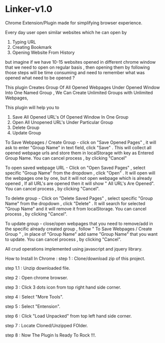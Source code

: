 # Linker-v1.0
Chrome Extension/Plugin made for simplifying browser experience. 

Every day user open similar websites which he can open by
1) Typing URL
2) Creating Bookmark
3) Opening Website From History

but imagine if we have 10-15 websites opened in different chrome window that we need to open on regular basis , then opening them by following those steps will be time consuming and need to remember what was opened what need to be opened ?

This plugin Creates Group Of All Opened Webpages Under Opened Window Into One Named Group , We Can Create Unlimited Groups with Unlimited Webpages, 

This plugin will help you to
1) Save All Opened URL's Of Opened Window In One Group
2) Open All Unopened URL's Under Particular Group
3) Delete Group
4) Update Group

To Save Webpages / Create Group - 
click on  "Save Opened Pages" , it will ask to enter "Group Name" in text field, click "Save" . This will collect all opened webpage 
urls and store them in localStorage with key as Entered Group Name. You can cancel process , by clicking "Cancel"

To open saved webpage URL -
Click on "Open Saved Pages" , select specific "Group Name" from the dropdown , click "Open" . It will open will the webpages one by one,
but it will not open webpage which is already opened , If all URL's are opened then it will show " All URL's Are Opened".
You can cancel process , by clicking "Cancel".

To delete group -
Click on "Delete Saved Pages" , select specific "Group Name" from the dropdown , click "Delete" . It will search for selected 
"Group Name" and it will remove it from localStorage.
You can cancel process , by clicking "Cancel".

To update group -
close/open webpages that you need to remove/add in the specific already created group , follow " To Save Webpages / Create Group " ,
in place of "Group Name" add same "Group Name" that you want to update.
You can cancel process , by clicking "Cancel".

All crud operations implemented using javascript and jquery library.


How to Install In Chrome :
step 1 : Clone/download zip of this project.

step 1.1 : Unzip downloaded file.

step 2 : Open chrome browser.

step 3 : Click 3 dots icon from top right hand side corner.

step 4 : Select "More Tools".

step 5 : Select "Entension".

step 6 : Click "Load Unpacked" from top left hand side corner.

step 7 : Locate Cloned/Unzipped FOlder.

step 8 : Now The Plugin Is Ready To Rock !!!.


